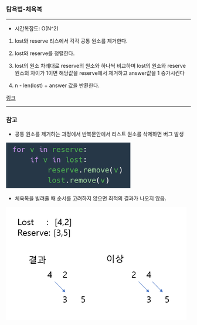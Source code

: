 ### 탐욕법-체육복
___

- 시간복잡도: O(N^2)

1. lost와 reserve 리스에서 각각 공통 원소를 제거한다.

2. lost와 reserve를 정렬한다.

3. lost의 원소 차례대로 reserve의 원소와 하나씩 비교하며 lost의 원소와 reserve 원소의 차이가 1이면 해당값을 reserve에서 제거하고 answer값을 1 증가시킨다

4. n - len(lost) + answer 값을 반환한다.


[링크](https://programmers.co.kr/learn/courses/30/lessons/42862?language=python3)

___
### 참고

- 공통 원소를 제거하는 과정에서 반복문안에서 리스트 원소를 삭제하면 버그 발생  

![img](./document/반복문안에서리스트수정.PNG)

- 체육복을 빌려줄 때 순서를 고려하지 않으면 최적의 결과가 나오지 않음.  

![img](./document/프로그래머스_그리디_체육복_최적해가나오지않는경우.PNG)